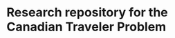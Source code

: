 Research repository for the Canadian Traveler Problem
=======================================================